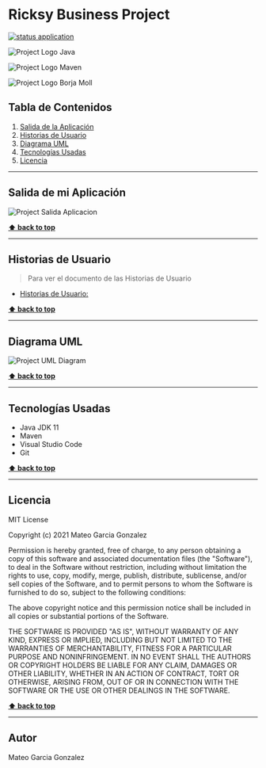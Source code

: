 # Ricksy Business Project

[![status application](https://img.shields.io/badge/status-stable-brightgreen)](URL_Proyecto)

<!--Logos-->

![Project Logo Java](https://github.com/MateoGarciaG/NombreProject/doc/img/java.png)

![Project Logo Maven](https://github.com/MateoGarciaG/NombreProject/doc/img/apache_maven.png)

![Project Logo Borja Moll](https://github.com/MateoGarciaG/NombreProject/doc/img/logocifp.png)

## Tabla de Contenidos

1. [Salida de la Aplicación](#salidas-de-la-aplicacion)
1. [Historias de Usuario](#historias-de-usuario)
1. [Diagrama UML](#diagrama-uml)
1. [Tecnologías Usadas](#tecnologias-usadas)
1. [Licencia](#licencia)

---

## Salida de mi Aplicación
![Project Salida Aplicacion](https://github.com/MateoGarciaG/NombreProject/doc/salida_aplicacion.png)

**[⬆ back to top](#tabla-de-contenidos)**

---

## Historias de Usuario
> Para ver el documento de las Historias de Usuario
- [Historias de Usuario: ](https://github.com/MateoGarciaG/NombreProject/doc/historias_usuarios.pdf)

**[⬆ back to top](#tabla-de-contenidos)**

---

## Diagrama UML
![Project UML Diagram](https://github.com/MateoGarciaG/NombreProject/doc/UML_Diagram/uml_diagram_exam.png)

**[⬆ back to top](#tabla-de-contenidos)**

---

## Tecnologías Usadas

- Java JDK 11
- Maven
- Visual Studio Code
- Git


**[⬆ back to top](#tabla-de-contenidos)**

---



## Licencia

MIT License

Copyright (c) 2021 Mateo Garcia Gonzalez

Permission is hereby granted, free of charge, to any person obtaining a copy
of this software and associated documentation files (the "Software"), to deal
in the Software without restriction, including without limitation the rights
to use, copy, modify, merge, publish, distribute, sublicense, and/or sell
copies of the Software, and to permit persons to whom the Software is
furnished to do so, subject to the following conditions:

The above copyright notice and this permission notice shall be included in all
copies or substantial portions of the Software.

THE SOFTWARE IS PROVIDED "AS IS", WITHOUT WARRANTY OF ANY KIND, EXPRESS OR
IMPLIED, INCLUDING BUT NOT LIMITED TO THE WARRANTIES OF MERCHANTABILITY,
FITNESS FOR A PARTICULAR PURPOSE AND NONINFRINGEMENT. IN NO EVENT SHALL THE
AUTHORS OR COPYRIGHT HOLDERS BE LIABLE FOR ANY CLAIM, DAMAGES OR OTHER
LIABILITY, WHETHER IN AN ACTION OF CONTRACT, TORT OR OTHERWISE, ARISING FROM,
OUT OF OR IN CONNECTION WITH THE SOFTWARE OR THE USE OR OTHER DEALINGS IN THE
SOFTWARE.



**[⬆ back to top](#tabla-de-contenidos)**

---


## Autor
Mateo Garcia Gonzalez